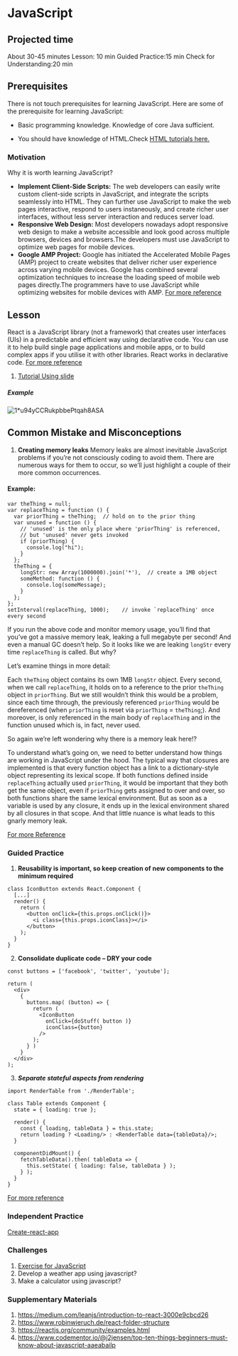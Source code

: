 ﻿# JavaScript

## Projected time

About 30-45 minutes
Lesson: 10 min 
Guided Practice:15 min
Check for Understanding:20 min

## Prerequisites

There is not touch prerequisites for learning JavaScript. Here are some of the prerequisite for learning JavaScript:

+ Basic programming knowledge. Knowledge of core Java sufficient.

+ You should have knowledge of HTML.Check [HTML tutorials here.](https://www.w3schools.com/html/)

### Motivation

Why it is worth learning JavaScript?

+ **Implement Client-Side Scripts:**  The web developers can easily write custom client-side scripts in JavaScript, and integrate the scripts seamlessly into HTML. They can further use JavaScript to make the web pages interactive, respond to users instaneously, and create richer user interfaces, without less server interaction and reduces server load.
+ **Responsive Web Design:** Most developers nowadays adopt responsive web design to make a website accessible and look good across multiple browsers, devices and browsers.The developers must use JavaScript to optimize web pages for mobile devices.
+ **Google AMP Project:** Google has initiated the Accelerated Mobile Pages (AMP) project to create websites that deliver richer user experience across varying mobile devices. Google has combined several optimization techniques to increase the loading speed of mobile web pages directly.The programmers have to use JavaScript while optimizing websites for mobile devices with AMP.
[For more reference](https://medium.com/@mindfiresolutions.usa/how-important-is-javascript-for-modern-web-developers-2854309b9f52)

## Lesson
React is a JavaScript library (not a framework) that creates user interfaces (UIs) in a predictable and efficient way using declarative code. You can use it to help build single page applications and mobile apps, or to build complex apps if you utilise it with other libraries.
React works in declarative code.
[For more reference](https://www.w3schools.com/react/) 

1. [Tutorial Using slide](https://www.slideshare.net/asllani94/introduction-to-react-js-63948385)

##### Example 

![1*u94yCCRukpbbePtqah8ASA](https://miro.medium.com/max/1400/1%2Au94yCCRukpbbePtqah8ASA.png)


## Common Mistake and Misconceptions

1.  **Creating memory leaks**
Memory leaks are almost inevitable JavaScript problems if you’re not consciously coding to avoid them. There are numerous ways for them to occur, so we’ll just highlight a couple of their more common occurrences.

#### Example:
```
var theThing = null;
var replaceThing = function () {
  var priorThing = theThing;  // hold on to the prior thing
  var unused = function () {
    // 'unused' is the only place where 'priorThing' is referenced,
    // but 'unused' never gets invoked
    if (priorThing) {
      console.log("hi");
    }
  };
  theThing = {
    longStr: new Array(1000000).join('*'),  // create a 1MB object
    someMethod: function () {
      console.log(someMessage);
    }
  };
};
setInterval(replaceThing, 1000);    // invoke `replaceThing' once every second
```
If you run the above code and monitor memory usage, you’ll find that you’ve got a massive memory leak, leaking a full megabyte per second! And even a manual GC doesn’t help. So it looks like we are leaking `longStr` every time `replaceThing` is called. But why?

Let’s examine things in more detail:

Each `theThing` object contains its own 1MB `longStr` object. Every second, when we call `replaceThing`, it holds on to a reference to the prior `theThing` object in `priorThing`. But we still wouldn’t think this would be a problem, since each time through, the previously referenced `priorThing` would be dereferenced (when `priorThing` is reset via `priorThing` = `theThing`;). And moreover, is only referenced in the main body of `replaceThing` and in the function unused which is, in fact, never used.

So again we’re left wondering why there is a memory leak here!?

To understand what’s going on, we need to better understand how things are working in JavaScript under the hood. The typical way that closures are implemented is that every function object has a link to a dictionary-style object representing its lexical scope. If both functions defined inside `replaceThing` actually used `priorThing`, it would be important that they both get the same object, even if `priorThing` gets assigned to over and over, so both functions share the same lexical environment. But as soon as a variable is used by any closure, it ends up in the lexical environment shared by all closures in that scope. And that little nuance is what leads to this gnarly memory leak.

[For more Reference](https://www.toptal.com/javascript/10-most-common-javascript-mistakes)

### Guided Practice

1. **Reusability is important, so keep creation of new components to the minimum required**

```
class IconButton extends React.Component {
  [...]
  render() {
    return (
      <button onClick={this.props.onClick()}>
        <i class={this.props.iconClass}></i>
      </button>
    );
  }
}

```
2. **Consolidate duplicate code – DRY your code**

```
const buttons = ['facebook', 'twitter', 'youtube'];

return (
  <div>
    {
      buttons.map( (button) => {
        return (
          <IconButton
            onClick={doStuff( button )}
            iconClass={button}
          />
        );
      } )
    }
  </div>
);
```
3. ***Separate stateful aspects from rendering***

```
import RenderTable from './RenderTable';

class Table extends Component {
  state = { loading: true };

  render() {
    const { loading, tableData } = this.state;
    return loading ? <Loading/> : <RenderTable data={tableData}/>;
  }

  componentDidMount() {
    fetchTableData().then( tableData => {
      this.setState( { loading: false, tableData } );
    } );
  }
}
```
[For more reference](https://www.codeinwp.com/blog/react-best-practices/)
### Independent Practice

[Create-react-app](https://medium.com/in-the-weeds/learning-react-with-create-react-app-part-1-a12e1833fdc)

### Challenges
1. [Exercise for JavaScript](https://www.w3resource.com/javascript-exercises/)
2. Develop a weather app using javascript?
3. Make a calculator using javascript? 

### Supplementary Materials

1. https://medium.com/leanjs/introduction-to-react-3000e9cbcd26
2. https://www.robinwieruch.de/react-folder-structure
3. https://reactjs.org/community/examples.html
4. https://www.codementor.io/@j2jensen/top-ten-things-beginners-must-know-about-javascript-aaeabailp
